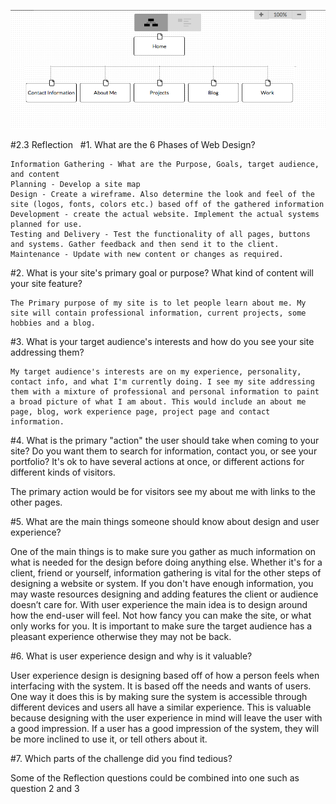 ![Alt text](imgs/site-map.png "Sitemap")

#2.3 Reflection
 
#1. What are the 6 Phases of Web Design?

	Information Gathering - What are the Purpose, Goals, target audience, and content
	Planning - Develop a site map 
	Design - Create a wireframe. Also determine the look and feel of the site (logos, fonts, colors etc.) based off of the gathered information
	Development - create the actual website. Implement the actual systems planned for use. 
	Testing and Delivery - Test the functionality of all pages, buttons and systems. Gather feedback and then send it to the client. 
	Maintenance - Update with new content or changes as required.
	
#2. What is your site's primary goal or purpose? What kind of content will your site feature?
	
	The Primary purpose of my site is to let people learn about me. My site will contain professional information, current projects, some hobbies and a blog.

#3. What is your target audience's interests and how do you see your site addressing them?
	
	My target audience's interests are on my experience, personality, contact info, and what I'm currently doing. I see my site addressing them with a mixture of professional and personal information to paint a broad picture of what I am about. This would include an about me page, blog, work experience page, project page and contact information.

#4. What is the primary "action" the user should take when coming to your site? Do you want them to search for information, contact you, or see your portfolio? It's ok to have several actions at once, or different actions for different kinds of visitors.

The primary action would be for visitors see my about me with links to the other pages.

#5. What are the main things someone should know about design and user experience?

One of the main things is to make sure you gather as much information on what is needed for the design before doing anything else. Whether it's for a client, friend or yourself, information gathering is vital for the other steps of designing a website or system. If you don't have enough information, you may waste resources designing and adding features the client or audience doesn’t care for. With user experience the main idea is to design around how the end-user will feel. Not how fancy you can make the site, or what only works for you. It is important to make sure the target audience has a pleasant experience otherwise they may not be back.

#6. What is user experience design and why is it valuable? 

User experience design is designing based off of how a person feels when interfacing with the system. It is based off the needs and wants of users. One way it does this is by making sure the system is accessible through different devices and users all have a similar experience. This is valuable because designing with the user experience in mind will leave the user with a good impression. If a user has a good impression of the system, they will be more inclined to use it, or tell others about it.

#7. Which parts of the challenge did you find tedious?

Some of the Reflection questions could be combined into one such as question 2 and 3 

